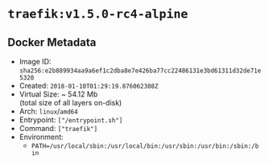 # `traefik:v1.5.0-rc4-alpine`

## Docker Metadata

- Image ID: `sha256:e2b889934aa9a6ef1c2dba8e7e426ba77cc22486131e3bd61311d32de71e5320`
- Created: `2018-01-10T01:29:19.876062308Z`
- Virtual Size: ~ 54.12 Mb  
  (total size of all layers on-disk)
- Arch: `linux`/`amd64`
- Entrypoint: `["/entrypoint.sh"]`
- Command: `["traefik"]`
- Environment:
  - `PATH=/usr/local/sbin:/usr/local/bin:/usr/sbin:/usr/bin:/sbin:/bin`
